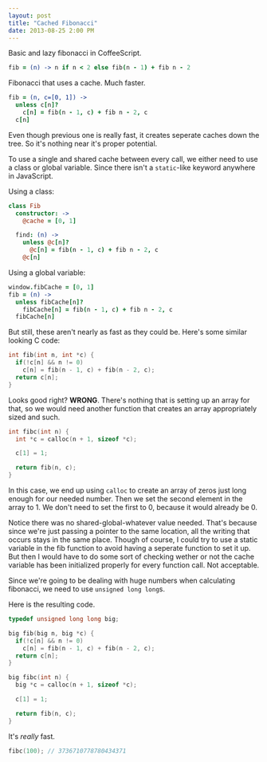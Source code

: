```yaml
---
layout: post
title: "Cached Fibonacci"
date: 2013-08-25 2:00 PM
---
```


Basic and lazy fibonacci in CoffeeScript.

```coffeescript
fib = (n) -> n if n < 2 else fib(n - 1) + fib n - 2
```

Fibonacci that uses a cache. Much faster.

```coffeescript
fib = (n, c=[0, 1]) ->
  unless c[n]?
    c[n] = fib(n - 1, c) + fib n - 2, c
  c[n]
```

Even though previous one is really fast, it creates seperate caches down the tree.
So it's nothing near it's proper potential.

To use a single and shared cache between every call, we either need to use a class or global variable. Since there isn't a `static`-like keyword anywhere in JavaScript.

Using a class:

```coffeescript
class Fib
  constructor: ->
    @cache = [0, 1]

  find: (n) ->
    unless @c[n]?
      @c[n] = fib(n - 1, c) + fib n - 2, c
    @c[n]
```

Using a global variable:

```coffeescript
window.fibCache = [0, 1]
fib = (n) ->
  unless fibCache[n]?
    fibCache[n] = fib(n - 1, c) + fib n - 2, c
  fibCache[n]
```

But still, these aren't nearly as fast as they could be.
Here's some similar looking C code:

```c
int fib(int n, int *c) {
  if(!c[n] && n != 0)
    c[n] = fib(n - 1, c) + fib(n - 2, c);
  return c[n];
}
```

Looks good right? **WRONG**.
There's nothing that is setting up an array for that, so we would need another function that creates an array appropriately sized and such.

```c
int fibc(int n) {
  int *c = calloc(n + 1, sizeof *c);

  c[1] = 1;

  return fib(n, c);
}
```

In this case, we end up using `calloc` to create an array of zeros just long enough for our needed number.
Then we set the second element in the array to 1.
We don't need to set the first to 0, because it would already be 0.

Notice there was no shared-global-whatever value needed.
That's because since we're just passing a pointer to the same location, all the writing that occurs stays in the same place.
Though of course, I could try to use a static variable in the fib function to avoid having a seperate function to set it up.
But then I would have to do some sort of checking wether or not the cache variable has been initialized properly for every function call. Not acceptable.

Since we're going to be dealing with huge numbers when calculating fibonacci, we need to use `unsigned long long`s.

Here is the resulting code.

```c
typedef unsigned long long big;

big fib(big n, big *c) {
  if(!c[n] && n != 0)
    c[n] = fib(n - 1, c) + fib(n - 2, c);
  return c[n];
}

big fibc(int n) {
  big *c = calloc(n + 1, sizeof *c);

  c[1] = 1;

  return fib(n, c);
}
```

It's *really* fast.

```c
fibc(100); // 3736710778780434371
```
